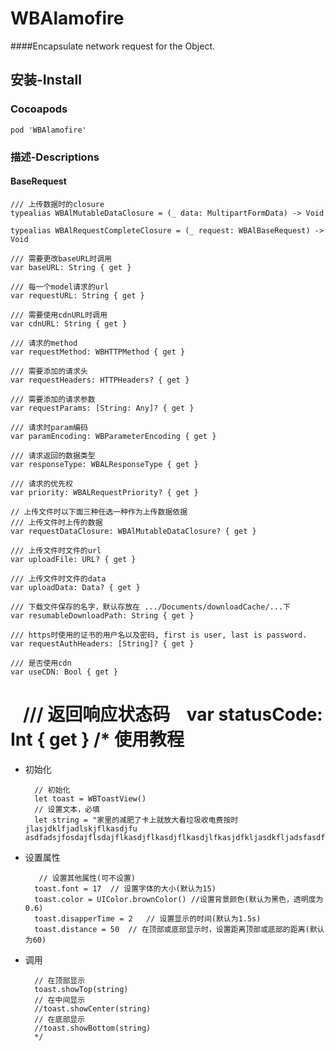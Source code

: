 # WBAlamofire
####Encapsulate network request for the Object.

## 安装-Install
### Cocoapods

    pod 'WBAlamofire'

### 描述-Descriptions
#### BaseRequest

    /// 上传数据时的closure
    typealias WBAlMutableDataClosure = (_ data: MultipartFormData) -> Void
    
    typealias WBAlRequestCompleteClosure = (_ request: WBAlBaseRequest) -> Void
    
    /// 需要更改baseURL时调用
    var baseURL: String { get }
    
    /// 每一个model请求的url
    var requestURL: String { get }
    
    /// 需要使用cdnURL时调用
    var cdnURL: String { get }
    
    /// 请求的method
    var requestMethod: WBHTTPMethod { get }
    
    /// 需要添加的请求头
    var requestHeaders: HTTPHeaders? { get }
    
    /// 需要添加的请求参数
    var requestParams: [String: Any]? { get }
    
    /// 请求时param编码
    var paramEncoding: WBParameterEncoding { get }
    
    /// 请求返回的数据类型
    var responseType: WBALResponseType { get }
    
    /// 请求的优先权
    var priority: WBALRequestPriority? { get }
    
    // 上传文件时以下面三种任选一种作为上传数据依据
    /// 上传文件时上传的数据
    var requestDataClosure: WBAlMutableDataClosure? { get }
    
    /// 上传文件时文件的url
    var uploadFile: URL? { get }
    
    /// 上传文件时文件的data
    var uploadData: Data? { get }
    
    /// 下载文件保存的名字，默认存放在 .../Documents/downloadCache/...下
    var resumableDownloadPath: String { get }
    
    /// https时使用的证书的用户名以及密码, first is user, last is password.
    var requestAuthHeaders: [String]? { get }
    
    /// 是否使用cdn
    var useCDN: Bool { get }
    
    /// 返回响应状态码
    var statusCode: Int { get }
/*
使用教程
=======
* 初始化

        // 初始化
        let toast = WBToastView()
        // 设置文本，必填
        let string = "家里的减肥了卡上就放大看垃圾收电费按时jlasjdklfjadlskjflkasdjfu asdfadsjfosdajflsdajflkasdjflkasdjflkasdjlfkasjdfkljasdkfljadsfasdfasdfasdfadgtetqwetqwetqwetqwetqwtqwtqwtqwetqweqweiujqwejllfjdkfljadsklfjlakdsjfklajdsfkljasdlkfjlkadsjflaskdjfijqwejrjklejasdklfjkdlsafasdfadsasdfadsfasdf"
        
* 设置属性

         // 设置其他属性(可不设置)
        toast.font = 17  // 设置字体的大小(默认为15)
        toast.color = UIColor.brownColor() //设置背景颜色(默认为黑色，透明度为0.6)
        toast.disapperTime = 2   // 设置显示的时间(默认为1.5s)
        toast.distance = 50  // 在顶部或底部显示时，设置距离顶部或底部的距离(默认为60)
        
* 调用

        // 在顶部显示
        toast.showTop(string)
        // 在中间显示
        //toast.showCenter(string)
        // 在底部显示
        //toast.showBottom(string)
        */
